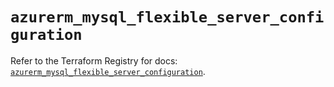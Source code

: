 # `azurerm_mysql_flexible_server_configuration`

Refer to the Terraform Registry for docs: [`azurerm_mysql_flexible_server_configuration`](https://registry.terraform.io/providers/hashicorp/azurerm/4.32.0/docs/resources/mysql_flexible_server_configuration).
